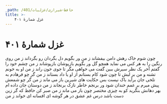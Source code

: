 ```yaml
---
_path: /حافظ-شیرازی/غزلیات/401
title: >-
    غزل شمارهٔ ۴۰۱
---
```

# غزل شمارهٔ ۴۰۱

چون شوم خاک رهش دامن بیفشاند ز من
ور بگویم دل بگردان رو بگرداند ز من
روی رنگین را به هر کس می نماید همچو گل
ور بگویم بازپوشان بازپوشاند ز من
چشم خود را گفتم آخر یک نظر سیرش ببین
گفت می خواهی مگر تا جوی خون راند ز من
او به خونم تشنه و من بر لبش تا چون شود
کام بستانم از او یا داد بستاند ز من
گر چو فرهادم به تلخی جان برآید باک نیست
بس حکایت های شیرین باز می ماند ز من
گر چو شمعش پیش میرم بر غمم خندان شود
ور برنجم خاطر نازک برنجاند ز من
دوستان جان داده ام بهر دهانش بنگرید
کو به چیزی مختصر چون باز می ماند ز من
صبر کن حافظ که گر زین دست باشد درس غم
عشق در هر گوشه ای افسانه ای خواند ز من
